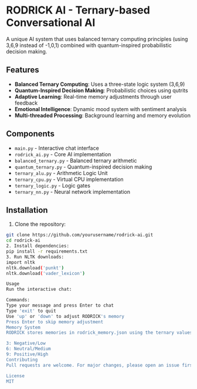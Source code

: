 # RODRICK AI - Ternary-based Conversational AI

A unique AI system that uses balanced ternary computing principles (using 3,6,9 instead of -1,0,1) combined with quantum-inspired probabilistic decision making.

## Features

- **Balanced Ternary Computing**: Uses a three-state logic system (3,6,9)
- **Quantum-Inspired Decision Making**: Probabilistic choices using qutrits
- **Adaptive Learning**: Real-time memory adjustments through user feedback
- **Emotional Intelligence**: Dynamic mood system with sentiment analysis
- **Multi-threaded Processing**: Background learning and memory evolution

## Components

- `main.py` - Interactive chat interface
- `rodrick_ai.py` - Core AI implementation
- `balanced_ternary.py` - Balanced ternary arithmetic
- `quantum_ternary.py` - Quantum-inspired decision making
- `ternary_alu.py` - Arithmetic Logic Unit
- `ternary_cpu.py` - Virtual CPU implementation
- `ternary_logic.py` - Logic gates
- `ternary_nn.py` - Neural network implementation

## Installation

1. Clone the repository:

```bash
git clone https://github.com/yourusername/rodrick-ai.git
cd rodrick-ai
2. Install dependencies:
pip install -r requirements.txt
3. Run NLTK downloads:
import nltk
nltk.download('punkt')
nltk.download('vader_lexicon')

Usage
Run the interactive chat:

Commands:
Type your message and press Enter to chat
Type 'exit' to quit
Use 'up' or 'down' to adjust RODRICK's memory
Press Enter to skip memory adjustment
Memory System
RODRICK stores memories in rodrick_memory.json using the ternary values:

3: Negative/Low
6: Neutral/Medium
9: Positive/High
Contributing
Pull requests are welcome. For major changes, please open an issue first to discuss what you would like to change.

License
MIT

